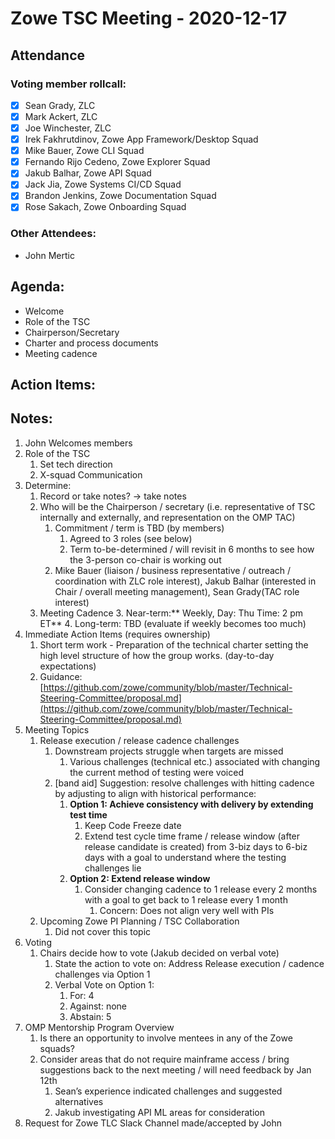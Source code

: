 # Zowe TSC Meeting - 2020-12-17


## **Attendance**


### Voting member rollcall:

*   [X] Sean Grady, ZLC	
*   [X] Mark Ackert, ZLC	
*   [X] Joe Winchester, ZLC
*   [X] Irek Fakhrutdinov, Zowe App Framework/Desktop Squad	
*   [X] Mike Bauer, Zowe CLI Squad	
*   [X] Fernando Rijo Cedeno, Zowe Explorer Squad	
*   [X] Jakub Balhar, Zowe API Squad	
*   [X] Jack Jia, Zowe Systems CI/CD Squad	
*   [X] Brandon Jenkins, Zowe Documentation Squad	
*   [X] Rose Sakach, Zowe Onboarding Squad

### Other Attendees:



*   John Mertic


## Agenda:



*   Welcome
*   Role of the TSC
*   Chairperson/Secretary
*   Charter and process documents
*   Meeting cadence


## Action Items:


## Notes:



1. John Welcomes members
2. Role of the TSC
    1. Set tech direction
    2. X-squad Communication
3. Determine:
    1. Record or take notes? -> take notes
    1. Who will be the Chairperson / secretary (i.e. representative of TSC internally and externally, and representation on the OMP TAC)
        1. Commitment / term is TBD (by members)
            1. Agreed to 3 roles (see below)
            2. Term to-be-determined / will revisit in 6 months to see how the 3-person co-chair is working out
        2. Mike Bauer (liaison / business representative / outreach / coordination with ZLC role interest), Jakub Balhar (interested in Chair / overall meeting management), Sean Grady(TAC role interest) 
    1. Meeting Cadence
        3. Near-term:** Weekly, Day: Thu Time: 2 pm ET**
        4. Long-term: TBD (evaluate if weekly becomes too much)
4. Immediate Action Items (requires ownership)
    1. Short term work - Preparation of the technical charter setting the high level structure of how the group works. (day-to-day expectations)
    1. Guidance: [https://github.com/zowe/community/blob/master/Technical-Steering-Committee/proposal.md](https://github.com/zowe/community/blob/master/Technical-Steering-Committee/proposal.md)
5. Meeting Topics
    1. Release execution / release cadence challenges
        1. Downstream projects struggle when targets are missed
            1. Various challenges (technical etc.) associated with changing the current method of testing were voiced
        1. [band aid] Suggestion: resolve challenges with hitting cadence by adjusting to align with historical performance:
            1. **Option 1:  Achieve consistency with delivery by extending test time**
                1. Keep Code Freeze date
                2. Extend test cycle time frame / release window (after release candidate is created) from 3-biz days to 6-biz days with a goal to understand where the testing challenges lie
            1. **Option 2: Extend release window**
                1. Consider changing cadence to 1 release every 2 months with a goal to get back to 1 release every 1 month
                    1. Concern:  Does not align very well with PIs
    1. Upcoming Zowe PI Planning / TSC Collaboration
        1. Did not cover this topic
1. Voting
    1. Chairs decide how to vote (Jakub decided on verbal vote)
        1. State the action to vote on:  Address Release execution / cadence challenges via Option 1
        1. Verbal Vote on Option 1:
            1. For:  4
            1. Against: none
            1. Abstain: 5
1. OMP Mentorship Program Overview
    1. Is there an opportunity to involve mentees in any of the Zowe squads?
    1. Consider areas that do not require mainframe access / bring suggestions back to the next meeting / will need feedback by Jan 12th
        1. Sean’s experience indicated challenges and suggested alternatives
        1. Jakub investigating API ML areas for consideration
1. Request for Zowe TLC Slack Channel made/accepted by John
